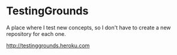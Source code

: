 # TestingGrounds
A place where I test new concepts, so I don't have to create a new repository for each one.

http://testinggrounds.heroku.com

